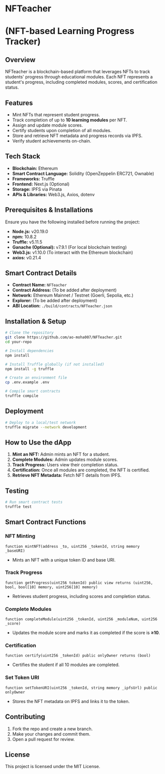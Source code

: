 # NFTeacher 
# (NFT-based Learning Progress Tracker)

##  Overview
NFTeacher is a blockchain-based platform that leverages NFTs to track students' progress through educational modules. Each NFT represents a student's progress, including completed modules, scores, and certification status.

##  Features
- Mint NFTs that represent student progress.
- Track completion of up to **10 learning modules** per NFT.
- Assign and update module scores.
- Certify students upon completion of all modules.
- Store and retrieve NFT metadata and progress records via IPFS.
- Verify student achievements on-chain.

##  Tech Stack
- **Blockchain:** Ethereum
- **Smart Contract Language:** Solidity (OpenZeppelin ERC721, Ownable)
- **Frameworks:** Truffle
- **Frontend:**  Next.js (Optional)
- **Storage:** IPFS via Pinata
- **APIs & Libraries:** Web3.js, Axios, dotenv

##  Prerequisites & Installations
Ensure you have the following installed before running the project:
- **Node.js:** v20.19.0
- **npm:** 10.8.2
- **Truffle:** v5.11.5
- **Ganache (Optional):** v7.9.1 (For local blockchain testing)
- **Web3.js:** v1.10.0 (To interact with the Ethereum blockchain)
- **axios:** v0.21.4


##  Smart Contract Details
- **Contract Name:** `NFTeacher`
- **Contract Address:** (To be added after deployment)
- **Network:** Ethereum Mainnet / Testnet (Goerli, Sepolia, etc.)
- **Explorer:** (To be added after deployment)
- **ABI Location:** `./build/contracts/NFTeacher.json`

##  Installation & Setup
```bash
# Clone the repository
git clone https://github.com/ao-moha007/NFTeacher.git
cd your-repo

# Install dependencies
npm install

# Install Truffle globally (if not installed)
npm install -g truffle

# Create an environment file
cp .env.example .env

# Compile smart contracts
truffle compile
```

##  Deployment
```bash
# Deploy to a local/test network
truffle migrate --network development
```

## How to Use the dApp
1. **Mint an NFT:** Admin mints an NFT for a student.
2. **Complete Modules:** Admin updates module scores.
3. **Track Progress:** Users view their completion status.
4. **Certification:** Once all modules are completed, the NFT is certified.
5. **Retrieve NFT Metadata:** Fetch NFT details from IPFS.

##  Testing
```bash
# Run smart contract tests
truffle test
```

##  Smart Contract Functions
### NFT Minting
```solidity
function mintNFT(address _to, uint256 _tokenId, string memory _baseURI)
```
- Mints an NFT with a unique token ID and base URI.

###  Track Progress
```solidity
function getProgress(uint256 tokenId) public view returns (uint256, bool, bool[10] memory, uint256[10] memory)
```
- Retrieves student progress, including scores and completion status.

###  Complete Modules
```solidity
function completeModule(uint256 _tokenId, uint256 _moduleNum, uint256 _score)
```
- Updates the module score and marks it as completed if the score is **≥10**.

###  Certification
```solidity
function certify(uint256 _tokenId) public onlyOwner returns (bool)
```
- Certifies the student if all 10 modules are completed.

###  Set Token URI
```solidity
function setTokenURI(uint256 _tokenId, string memory _ipfsUrl) public onlyOwner
```
- Stores the NFT metadata on IPFS and links it to the token.



##  Contributing
1. Fork the repo and create a new branch.
2. Make your changes and commit them.
3. Open a pull request for review.

##  License
This project is licensed under the MIT License.



